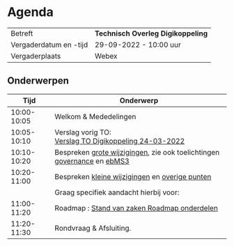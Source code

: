 

# Agenda

|  |   |
|------------------------|-------------------------------------|
| Betreft  | **Technisch Overleg Digikoppeling** |
| Vergaderdatum en -tijd | 29-09-2022 - 10:00 uur  |
| Vergaderplaats  | Webex  |

## Onderwerpen


| Tijd | Onderwerp |
| --- | --- |
| 10:00-10:05 | Welkom & Mededelingen |     
| 10:05-10:10 | Verslag vorig TO:<br> [Verslag TO Digikoppeling 24-03-2022](https://github.com/Logius-standaarden/Overleg/blob/main/Digikoppeling/2022-03-24/20220324_Verslag_Technisch_Overleg%20Digikoppeling.md) |   
| 10:10-10:20 | Bespreken [grote wijzigingen](#Grote-wijzigingen), zie ook toelichtingen [governance](#MIDO-governance) en [ebMS3](#ebMS3-transitie) |
| 10:20-11:00| Bespreken [kleine wijzigingen](#Kleine-wijzigingen) en [overige punten](#Overige-punten) |
|  |  Graag specifiek aandacht hierbij voor: |  
| 11:00-11:20 | Roadmap : [Stand van zaken Roadmap onderdelen](#stvz-lopende-roadmap-items) |     
| 11:20-11:30 | Rondvraag & Afsluiting. |     
